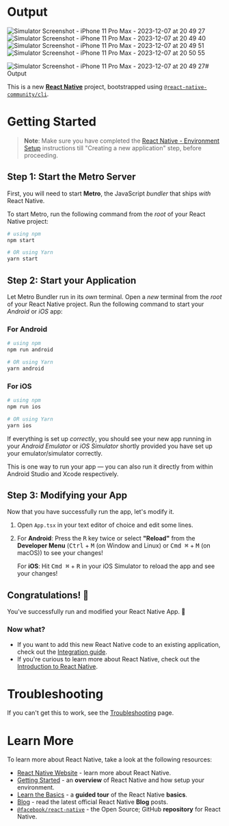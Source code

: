 # Output
![Simulator Screenshot - iPhone 11 Pro Max - 2023-12-07 at 20 49 27](https://github.com/MirzaAdeelAhmad/ExpanseTracker-GoogleLogin-PushNotification/assets/130549904/27ff936d-3040-46f9-9b65-cc74e156d0e0)
![Simulator Screenshot - iPhone 11 Pro Max - 2023-12-07 at 20 49 40](https://github.com/MirzaAdeelAhmad/ExpanseTracker-GoogleLogin-PushNotification/assets/130549904/e5ef21ab-a6bc-4dab-b570-98a4b1b86b8e)
![Simulator Screenshot - iPhone 11 Pro Max - 2023-12-07 at 20 49 51](https://github.com/MirzaAdeelAhmad/ExpanseTracker-GoogleLogin-PushNotification/assets/130549904/be35e70a-be91-4e70-88f1-2b9850e79563)
![Simulator Screenshot - iPhone 11 Pro Max - 2023-12-07 at 20 50 55](https://github.com/MirzaAdeelAhmad/ExpanseTracker-GoogleLogin-PushNotification/assets/130549904/aa8ed031-1f81-43a4-9490-b94b6df032ef)



![Simulator Screenshot - iPhone 11 Pro Max - 2023-12-07 at 20 49 27](https://github.com/MirzaAdeelAhmad/ExpanseTracker-GoogleLogin-PushNotification/assets/130549904/ba32543a-2b99-45d1-9470-d17cc5e48ab1)# Output


This is a new [**React Native**](https://reactnative.dev) project, bootstrapped using [`@react-native-community/cli`](https://github.com/react-native-community/cli).

# Getting Started

>**Note**: Make sure you have completed the [React Native - Environment Setup](https://reactnative.dev/docs/environment-setup) instructions till "Creating a new application" step, before proceeding.

## Step 1: Start the Metro Server

First, you will need to start **Metro**, the JavaScript _bundler_ that ships _with_ React Native.

To start Metro, run the following command from the _root_ of your React Native project:

```bash
# using npm
npm start

# OR using Yarn
yarn start
```

## Step 2: Start your Application

Let Metro Bundler run in its _own_ terminal. Open a _new_ terminal from the _root_ of your React Native project. Run the following command to start your _Android_ or _iOS_ app:

### For Android

```bash
# using npm
npm run android

# OR using Yarn
yarn android
```

### For iOS

```bash
# using npm
npm run ios

# OR using Yarn
yarn ios
```

If everything is set up _correctly_, you should see your new app running in your _Android Emulator_ or _iOS Simulator_ shortly provided you have set up your emulator/simulator correctly.

This is one way to run your app — you can also run it directly from within Android Studio and Xcode respectively.

## Step 3: Modifying your App

Now that you have successfully run the app, let's modify it.

1. Open `App.tsx` in your text editor of choice and edit some lines.
2. For **Android**: Press the <kbd>R</kbd> key twice or select **"Reload"** from the **Developer Menu** (<kbd>Ctrl</kbd> + <kbd>M</kbd> (on Window and Linux) or <kbd>Cmd ⌘</kbd> + <kbd>M</kbd> (on macOS)) to see your changes!

   For **iOS**: Hit <kbd>Cmd ⌘</kbd> + <kbd>R</kbd> in your iOS Simulator to reload the app and see your changes!

## Congratulations! :tada:

You've successfully run and modified your React Native App. :partying_face:

### Now what?

- If you want to add this new React Native code to an existing application, check out the [Integration guide](https://reactnative.dev/docs/integration-with-existing-apps).
- If you're curious to learn more about React Native, check out the [Introduction to React Native](https://reactnative.dev/docs/getting-started).

# Troubleshooting

If you can't get this to work, see the [Troubleshooting](https://reactnative.dev/docs/troubleshooting) page.

# Learn More

To learn more about React Native, take a look at the following resources:

- [React Native Website](https://reactnative.dev) - learn more about React Native.
- [Getting Started](https://reactnative.dev/docs/environment-setup) - an **overview** of React Native and how setup your environment.
- [Learn the Basics](https://reactnative.dev/docs/getting-started) - a **guided tour** of the React Native **basics**.
- [Blog](https://reactnative.dev/blog) - read the latest official React Native **Blog** posts.
- [`@facebook/react-native`](https://github.com/facebook/react-native) - the Open Source; GitHub **repository** for React Native.

